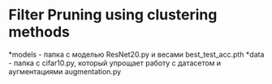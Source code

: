 # Filter Pruning using clustering methods

*models - папка с моделью ResNet20.py и весами best_test_acc.pth
*data - папка с cifar10.py, который упрощает работу с датасетом и аугментациями augmentation.py
